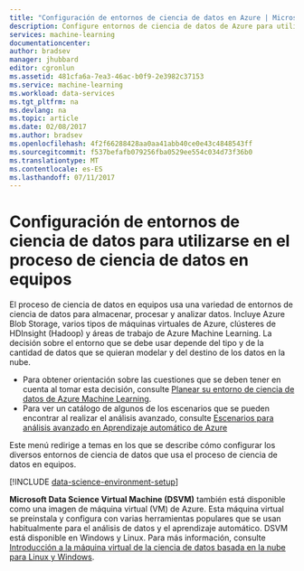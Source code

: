 ```yaml
---
title: "Configuración de entornos de ciencia de datos en Azure | Microsoft Docs"
description: Configure entornos de ciencia de datos de Azure para utilizarse en el proceso de ciencia de datos en equipos.
services: machine-learning
documentationcenter: 
author: bradsev
manager: jhubbard
editor: cgronlun
ms.assetid: 481cfa6a-7ea3-46ac-b0f9-2e3982c37153
ms.service: machine-learning
ms.workload: data-services
ms.tgt_pltfrm: na
ms.devlang: na
ms.topic: article
ms.date: 02/08/2017
ms.author: bradsev
ms.openlocfilehash: 4f2f66288428aa0aa41abb40ce0e43c4848543ff
ms.sourcegitcommit: f537befafb079256fba0529ee554c034d73f36b0
ms.translationtype: MT
ms.contentlocale: es-ES
ms.lasthandoff: 07/11/2017
---
```

# <a name="set-up-data-science-environments-for-use-in-the-team-data-science-process"></a>Configuración de entornos de ciencia de datos para utilizarse en el proceso de ciencia de datos en equipos
El proceso de ciencia de datos en equipos usa una variedad de entornos de ciencia de datos para almacenar, procesar y analizar datos. Incluye Azure Blob Storage, varios tipos de máquinas virtuales de Azure, clústeres de HDInsight (Hadoop) y áreas de trabajo de Azure Machine Learning. La decisión sobre el entorno que se debe usar depende del tipo y de la cantidad de datos que se quieran modelar y del destino de los datos en la nube. 

* Para obtener orientación sobre las cuestiones que se deben tener en cuenta al tomar esta decisión, consulte [Planear su entorno de ciencia de datos de Azure Machine Learning](machine-learning-data-science-plan-your-environment.md). 
* Para ver un catálogo de algunos de los escenarios que se pueden encontrar al realizar el análisis avanzado, consulte [Escenarios para análisis avanzado en Aprendizaje automático de Azure](machine-learning-data-science-plan-sample-scenarios.md)

Este menú redirige a temas en los que se describe cómo configurar los diversos entornos de ciencia de datos que usa el proceso de ciencia de datos en equipos.

[!INCLUDE [data-science-environment-setup](../../includes/cap-setup-environments.md)]

**Microsoft Data Science Virtual Machine (DSVM)** también está disponible como una imagen de máquina virtual (VM) de Azure. Esta máquina virtual se preinstala y configura con varias herramientas populares que se usan habitualmente para el análisis de datos y el aprendizaje automático. DSVM está disponible en Windows y Linux. Para más información, consulte [Introducción a la máquina virtual de la ciencia de datos basada en la nube para Linux y Windows](machine-learning-data-science-virtual-machine-overview.md).


